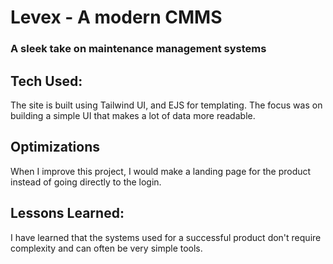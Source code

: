 # Levex - A modern CMMS 
<!-- <a href='#'>Try here</a> -->

### A sleek take on maintenance management systems

## Tech Used: 
<!-- ![JAVASCRIPT BADGE](https://img.shields.io/static/v1?label=|&message=JAVASCRIPT&color=3c7f5d&style=plastic&logo=javascript)![PHASER BADGE](https://img.shields.io/static/v1?label=|&message=PHASER.JS&color=285f65&style=plastic&logo=phaser) -->

The site is built using Tailwind UI, and EJS for templating. The focus was on building a simple UI that makes a lot of data more readable.

## Optimizations

When I improve this project, I would make a landing page for the product instead of going directly to the login.

## Lessons Learned:

I have learned that the systems used for a successful product don't require complexity and can often be very simple tools.
